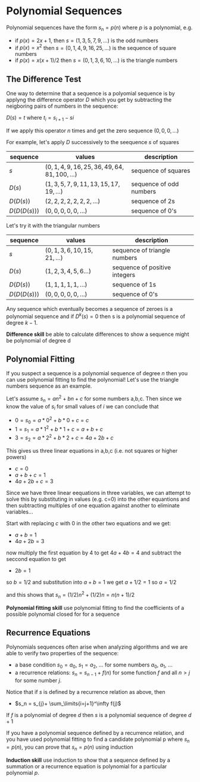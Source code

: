 # Polynomial Sequences

Polynomial sequences have the form $s_n = p(n)$ where $p$ is a polynomial,
e.g. 
* if $p(x)=2x+1$, then $s = (1,3,5,7,9,...)$ is the odd numbers
* if $p(x) = x^2$ then $s = (0,1,4,9,16,25, ...)$ is the sequence of square numbers
* if $p(x) = x(x+1)/2$ then $s=(0,1,3,6,10, \ldots)$ is the triangle numbers 

## The Difference Test
One way to determine that a sequence is a polyomial sequence is by applyng the difference operator $D$
which you get by subtracting the neigboring pairs of numbers in the sequence:

$D(s) = t$ where $t_i = s_{i+1}-s{i}$

If we apply this operator $n$ times and get the zero sequence $(0,0,0,\ldots)$

For example, let's apply $D$ successively to the seequence $s$ of squares 

| sequence | values | description |
| --- | --- | --- |
| $s$ | $(0,1,4,9,16,25,36,49,64,81,100,\ldots)$ | sequence of squares |
| $D(s)$ | $(1,3,5,7,9,11,13,15,17,19,\ldots)$ | sequence of odd numbers|
| $D(D(s))$  | $(2,2,2,2,2,2,2,\ldots)$  | sequence of 2s |
| $D(D(D(s)))$ | $(0,0,0,0,0,\ldots)$ | sequence of 0's |

Let's try it with the triangular numbers

| sequence | values | description |
| --- | --- | --- |
| $s$ | $(0,1,3,6,10,15,21,\ldots)$ | sequence of triangle numbers |
| $D(s)$ | $(1,2,3,4,5,6\ldots)$ | sequence of positive integers|
| $D(D(s))$  | $(1,1,1,1,1,\ldots)$  | sequence of 1s |
| $D(D(D(s)))$ | $(0,0,0,0,0,\ldots)$ | sequence of 0's |

Any sequence which eventually becomes a sequence of zeroes is a polynomial sequence
and if $D^k(s) = 0$ then s is a polynomial sequence of degree $k-1$.

**Difference skill** be able to calculate differences to show a sequence might be polynomial of degree d

## Polynomial Fitting
If you suspect a sequence is a polynomial sequence of degree $n$ then you can use polynomial fitting
to find the polynomial! Let's use the triangle numbers sequence as an example.

Let's assume $s_n = a n^2 + b n + c$ for some numbers a,b,c. Then since we know the value of $s_i$ for small values of $i$ we can conclude that
* $0 = s_0 = a * 0^2 + b * 0 + c = c$
* $1 = s_1 = a * 1^2 + b * 1 + c = a+b+c$
* $3 = s_2 = a * 2^2 + b * 2 + c = 4a +2b + c$

This gives us three linear equations in a,b,c (i.e. not squares or higher powers)
* $c=0$
* $a+b+c = 1$
* $4a + 2b + c = 3$

Since we have three linear eequations in three variables, we can attempt to solve this by substituting in 
values (e.g. c=0) into the other equantions and then subtracting multiples of one equation against another to
eliminate variables...

Start with replacing $c$ with 0 in the other two equations and we get:
* $a+b=1$
* $4a+2b=3$

now multiply the first equation by 4 to get $4a+4b=4$ and subtract the seccond equation to get
* $2b = 1$

so $b=1/2$  and substitution into $a+b=1$ we get $a+1/2 = 1$ so $a=1/2$

and this shows that $s_n = (1/2)n^2 + (1/2)n = n(n+1)/2$

**Polynomial fitting skill** use polynomial fitting to find the coefficients of a possible polynomial closed for for a sequence

## Recurrence Equations
Polynomials sequences often arise when analyzing algorithms and we are able to verify two properties of the sequence:
* a base condition $s_0=a_0$, $s_1=a_2$, ... for some numbers $a_0$, $a_1$, ...
* a recurrence relations: $s_n = s_{n-1}+ f(n)$ for some function $f$ and all $n>j$ for some number $j$.

Notice that if $s$ is defined by a recurrence relation as above, then
* $s_n = s_{j}+ \sum_\limits{i=j+1}^\infty f(j)$

If $f$ is a polynomial of degree $d$ then $s$ is a polynomial sequence of degree $d+1$

If you have a polynomial sequence defined by a recurrence relation, and you have used polynomial fitting 
to find a candidate polynomial p where $s_n=p(n)$, you can prove that $s_n=p(n)$ using induction

**Induction skill** use induction to show that a sequence defined by a summation or a recurrence equation is polynomial for a particular polynomial $p$.




